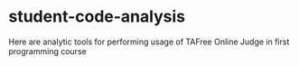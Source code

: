 # student-code-analysis
Here are analytic tools for performing usage of TAFree Online Judge in first programming course
